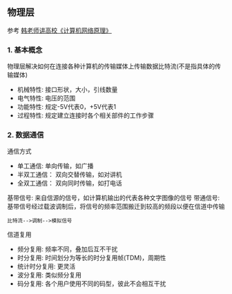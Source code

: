 ## 物理层

参考
[韩老师讲高校《计算机网络原理》](https://www.bilibili.com/video/av47486689?p=2)

### 1. 基本概念
物理层解决如何在连接各种计算机的传输媒体上传输数据比特流(不是指具体的传输媒体)

- 机械特性: 接口形状，大小，引线数量
- 电气特性: 电压的范围
- 功能特性: 规定-5V代表0，+5V代表1
- 过程特性: 规定建立连接时各个相关部件的工作步骤

### 2. 数据通信
通信方式
- 单工通信: 单向传输，如广播
- 半双工通信： 双向交替传输，如对讲机
- 全双工通信： 双向同时传输，如打电话

基带信号: 来自信源的信号，如计算机输出的代表各种文字图像的信号
带通信号: 基带信号经过载波调制后，将信号的频率范围搬迁到较高的频段以便在信道中传输

    比特流-->调制-->模拟信号

信道复用
- 频分复用: 频率不同，叠加后互不干扰
- 时分复用: 时间划分为等长的时分复用帧(TDM)，周期性
- 统计时分复用: 更灵活
- 波分复用: 类似频分复用
- 码分复用: 各个用户使用不同的码型，彼此不会相互干扰

